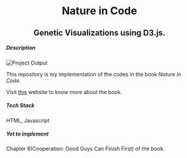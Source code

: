 <h1 align = "center"> Nature in Code </h1>
<h2 align = "center"> Genetic Visualizations using D3.js.</h2>

<h5> Description </h5>
<img src="" alt="Project Output">
<p>This repository is my implementation of the codes in the book <i>Nature in Code</i>.</p>
<p>Visit <a href="http://www.natureincode.com/">this</a> website to know more about the book.</p>

<h5> Tech Stack </h5>
<p>HTML, Javascript</p>

<h5>Yet to implement</h5>
<p>Chapter 8(Cooperation: Good Guys Can Finish First) of the book.</p>